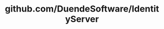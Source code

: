 ---
layout: post
title: github.com/DuendeSoftware/IdentityServer
categories: link
tags: [انگلیسی, گیت‌هاب, برنامه‌نویسی]
---